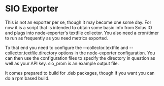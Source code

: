 # SIO Exporter
This is not an exporter per se, though it may become one some day.
For now it is a script that is intended to obtain some basic info from Solus IO and
plugs into node-exporter's textfile collector. You also need a cron/timer to
run as frequently as you need metrics exported.

To that end you need to configure the --collector.textfile and --collector.textfile.directory options
in the node-exporter configuration. You can then use the configuration files to
specify the directory in question as well as your API key. sio_prom is an
example output file. 

It comes prepared to build for .deb packages, though if you want you can do a
rpm based build.
